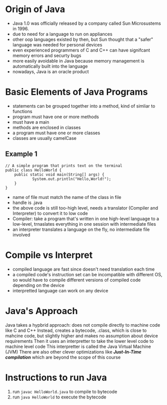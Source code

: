 # Origin of Java
* Java 1.0 was officially released by a company called Sun Microsustems in 1996.    
* due to need for a language to run on appliances
* other oop languages existed by then, but Sun thought that a "safer" language was needed for personal devices
* even experienced programmers of C and C++ can have signifcant memory errors and securty bugs
* more easily avoidable in Java because memory management is automatically built into the language
* nowadays, Java is an oracle product


# Basic Elements of Java Programs
* statements can be grouped together into a method, kind of simliar to functions
* program must have one or more methods
* must have a main
* methods are enclosed in classes
* a program must have one or more classes
* classes are usually camelCase

## Example 1
```
// A simple program that prints text on the terminal
public class HelloWorld {
	public static void main(String[] args) {
			System.out.println("Hello,World!");
	}
}
```

* name of file must match the name of the class in file
* handle is .java
* the above code is still too-high level, needs a translator (Compiler and Interpreter) to convert it to low code
* Compiler: take a program that's written in one high-level language to a low-level, trnaslates everything in one session with intermediate files
* an interpreter  translates a language on the fly, no intermediate file involved

# Compile vs Interpret
* compiled language are fast since doesn't need translation each time
* a compiled code's instruction set can be incompatible with different OS, so would have to compile different versions of compiled code depending on the device
* interpretted language can work on any device

# Java's Approach
Java takes a hypbrid approach: does not compile directly to machine code like C and C++
Instead, creates a bytecode, .class, which is close to mahcine code, but slightly higher and makes no assumption about device requirements
Then it uses an interpretter to take the lower level code to machine level code
This interpretter is called the Java Virtual Machine (JVM)
There are also other clever optimizations like ***Just-In-Time compilation*** which are beyond the scope of this course

# Instructions to run Java
1. run `javac HelloWorld.java` to compile to bytecode
2. run `java HelloWorld` to execute the bytecode

